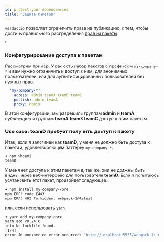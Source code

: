 ```yaml
---
id: protect-your-dependencies
title: "Защита пакетов"
---
```


`verdaccio` позволяет ограничить права на публикацию, с тем, чтобы достичь правильного распределения [прав на пакеты](packages).

<div id="codefund">''</div>

### Конфигурирование доступа к пакетам

Рассмотрим пример. У вас есть набор пакетов с префиксом `my-company-*` и вам нужно ограничить к доступ к ним, для анонимных пользователей, или для аутентифицированных пользователей без нужных прав.

```yaml
  'my-company-*':
    access: admin teamA teamB teamC
    publish: admin teamA
    proxy: npmjs
```

В этой конфигурации, мы разрешили группам **admin** и **teamA** *публикацию* и группам **teamA** **teamB** **teamC** *доступ* к этим пакетам.

### Use case: teamD пробует получить доступ к пакету

Итак, если я залогинен как **teamD**, у меня не должно быть доступа к пакетам, удовлетворяющем паттерну `my-company-*`.

```bash
➜ npm whoami
teamD
```

У меня нет доступа к этим пакетам и, так же, они не должны быть видны через веб-интерфейс для пользователя **teamD**. Если я попытаюсь усчтановить этот пакет, произойдет следующее.

```bash
➜ npm install my-company-core
npm ERR! code E403
npm ERR! 403 Forbidden: webpack-1@latest
```

или, если использовать `yarn`

```bash
➜ yarn add my-company-core
yarn add v0.24.6
info No lockfile found.
[1/4] 
error An unexpected error occurred: "http://localhost:5555/webpack-1: unregistered users are not allowed to access package my-company-core".
```